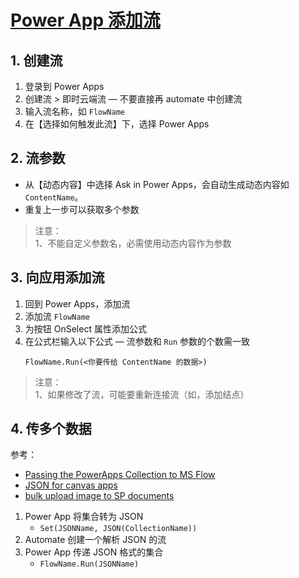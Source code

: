 # [Power App 添加流](https://docs.microsoft.com/zh-cn/powerapps/maker/canvas-apps/using-logic-flows)

## 1. 创建流

1. 登录到 Power Apps
2. 创建流 > 即时云端流 — 不要直接再 automate 中创建流
3. 输入流名称，如 `FlowName`
4. 在【选择如何触发此流】下，选择 Power Apps

## 2. 流参数

- 从【动态内容】中选择 Ask in Power Apps，会自动生成动态内容如 `ContentName`。
- 重复上一步可以获取多个参数

>注意：  
>1、不能自定义参数名，必需使用动态内容作为参数

## 3. 向应用添加流

1. 回到 Power Apps，添加流
2. 添加流 `FlowName`
3. 为按钮 OnSelect 属性添加公式
4. 在公式栏输入以下公式 — 流参数和 `Run` 参数的个数需一致  
   ```
   FlowName.Run(<你要传给 ContentName 的数据>)
   ```

>注意：  
>1、如果修改了流，可能要重新连接流（如，添加结点）

## 4. 传多个数据

参考：

- [Passing the PowerApps Collection to MS Flow](https://powerusers.microsoft.com/t5/Building-Power-Apps/Passing-the-PowerApps-Collection-to-MS-Flow/m-p/299054)
- [JSON for canvas apps](https://powerapps.microsoft.com/en-us/blog/json-for-canvas-apps/)
- [bulk upload image to SP documents](https://powerusers.microsoft.com/t5/Building-Power-Apps/Using-ForAll-to-run-a-Flow-and-pass-in-parameters-from-a/m-p/449002)

1. Power App 将集合转为 JSON
   - `Set(JSONName, JSON(CollectionName))`
2. Automate 创建一个解析 JSON 的流
3. Power App 传递 JSON 格式的集合
   - `FlowName.Run(JSONName)`
